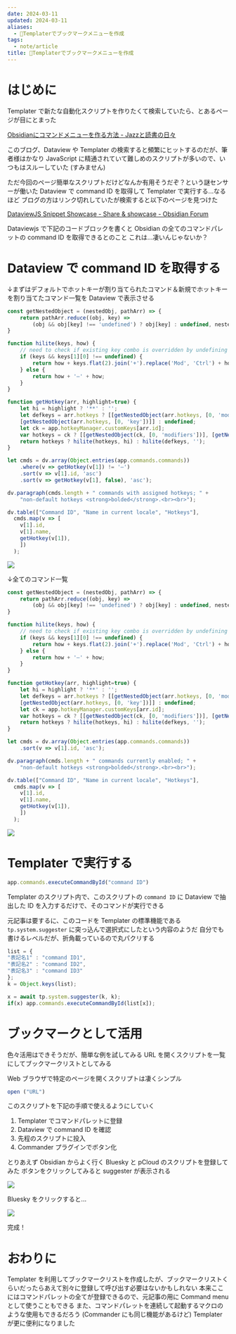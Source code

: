 ```yaml
---
date: 2024-03-11
updated: 2024-03-11
aliases:
  - 📘Templaterでブックマークメニューを作成
tags:
  - note/article
title: 📘Templaterでブックマークメニューを作成
---
```


# はじめに

Templater で新たな自動化スクリプトを作りたくて検索していたら、とあるページが目にとまった

[Obsidianにコマンドメニューを作る方法 - Jazzと読書の日々](https://wineroses.hatenablog.com/entry/2023/02/21/125347)

このブログ、Dataview や Templater の検索すると頻繁にヒットするのだが、筆者様はかなり JavaScript に精通されていて難しめのスクリプトが多いので、いつもはスルーしていた (すみません)

ただ今回のページ簡単なスクリプトだけどなんか有用そうだぞ？という謎センサーが働いた
Dataview で command ID を取得して Templater で実行する...なるほど
ブログの方はリンク切れしていたが検索すると以下のページを見つけた

[DataviewJS Snippet Showcase - Share & showcase - Obsidian Forum](https://forum.obsidian.md/t/dataviewjs-snippet-showcase/17847/37)

Dataviewjs で下記のコードブロックを書くと Obsidian の全てのコマンドパレットの command ID を取得できるとのこと
これは...凄いんじゃないか？

# Dataview で command ID を取得する

↓まずはデフォルトでホットキーが割り当てられたコマンド＆新規でホットキーを割り当てたコマンド一覧を Dataview で表示させる

```js
const getNestedObject = (nestedObj, pathArr) => {
    return pathArr.reduce((obj, key) =>
        (obj && obj[key] !== 'undefined') ? obj[key] : undefined, nestedObj);
}

function hilite(keys, how) {
    // need to check if existing key combo is overridden by undefining it
    if (keys && keys[1][0] !== undefined) {
        return how + keys.flat(2).join('+').replace('Mod', 'Ctrl') + how;
    } else {
        return how + '–' + how;
    }
}

function getHotkey(arr, highlight=true) {
    let hi = highlight ? '**' : '';
    let defkeys = arr.hotkeys ? [[getNestedObject(arr.hotkeys, [0, 'modifiers'])],
    [getNestedObject(arr.hotkeys, [0, 'key'])]] : undefined;
    let ck = app.hotkeyManager.customKeys[arr.id];
    var hotkeys = ck ? [[getNestedObject(ck, [0, 'modifiers'])], [getNestedObject(ck, [0, 'key'])]] : undefined;
    return hotkeys ? hilite(hotkeys, hi) : hilite(defkeys, '');
}

let cmds = dv.array(Object.entries(app.commands.commands))
    .where(v => getHotkey(v[1]) != '–')
    .sort(v => v[1].id, 'asc')
    .sort(v => getHotkey(v[1], false), 'asc');

dv.paragraph(cmds.length + " commands with assigned hotkeys; " +
    "non-default hotkeys <strong>bolded</strong>.<br><br>");

dv.table(["Command ID", "Name in current locale", "Hotkeys"],
  cmds.map(v => [
    v[1].id,
    v[1].name,
    getHotkey(v[1]),
    ])
  );
```

![](https://forum.obsidian.md/uploads/default/original/3X/6/5/65d882b69e30e45e5715c3da75e95a7bb570f4b1.png)

↓全てのコマンド一覧

```js
const getNestedObject = (nestedObj, pathArr) => {
    return pathArr.reduce((obj, key) =>
        (obj && obj[key] !== 'undefined') ? obj[key] : undefined, nestedObj);
}

function hilite(keys, how) {
    // need to check if existing key combo is overridden by undefining it
    if (keys && keys[1][0] !== undefined) {
        return how + keys.flat(2).join('+').replace('Mod', 'Ctrl') + how;
    } else {
        return how + '–' + how;
    }
}

function getHotkey(arr, highlight=true) {
    let hi = highlight ? '**' : '';
    let defkeys = arr.hotkeys ? [[getNestedObject(arr.hotkeys, [0, 'modifiers'])],
    [getNestedObject(arr.hotkeys, [0, 'key'])]] : undefined;
    let ck = app.hotkeyManager.customKeys[arr.id];
    var hotkeys = ck ? [[getNestedObject(ck, [0, 'modifiers'])], [getNestedObject(ck, [0, 'key'])]] : undefined;
    return hotkeys ? hilite(hotkeys, hi) : hilite(defkeys, '');
}

let cmds = dv.array(Object.entries(app.commands.commands))
    .sort(v => v[1].id, 'asc');

dv.paragraph(cmds.length + " commands currently enabled; " +
    "non-default hotkeys <strong>bolded</strong>.<br><br>");

dv.table(["Command ID", "Name in current locale", "Hotkeys"],
  cmds.map(v => [
    v[1].id,
    v[1].name,
    getHotkey(v[1]),
    ])
  );
```

![](https://forum.obsidian.md/uploads/default/original/3X/4/0/40344b9e24238d7dec2a65fbc1c1a7600f697012.png)

# Templater で実行する

```js
app.commands.executeCommandById("command ID")
```

Templater のスクリプト内で、このスクリプトの `command ID` に Dataview で抽出した ID を入力するだけで、そのコマンドが実行できる

元記事は要するに、このコードを Templater の標準機能である `tp.system.suggester` に突っ込んで選択式にしたという内容のようだ
自分でも書けるレベルだが、折角載っているので丸パクリする

```js
list = {
"表記名1" : "command ID1",
"表記名2" : "command ID2",
"表記名3" : "command ID3"
};
k = Object.keys(list);

x = await tp.system.suggester(k, k);
if(x) app.commands.executeCommandById(list[x]);
```

# ブックマークとして活用

色々活用はできそうだが、簡単な例を試してみる
URL を開くスクリプトを一覧にしてブックマークリストとしてみる

Web ブラウザで特定のページを開くスクリプトは凄くシンプル

```js
open ("URL")
```

このスクリプトを下記の手順で使えるようにしていく

1. Templater でコマンドパレットに登録
2. Dataview で command ID を確認
3. 先程のスクリプトに投入
4. Commander プラグインでボタン化

とりあえず Obsidian からよく行く Bluesky と pCloud のスクリプトを登録してみた
ボタンをクリックしてみると suggester が表示される

![](https://filedn.com/lF97wFVWosQpHEoDAbvva0h/Publish/%E3%82%B9%E3%82%AF%E3%83%AA%E3%83%BC%E3%83%B3%E3%82%B7%E3%83%A7%E3%83%83%E3%83%88%202024-03-11%2021.09.24.png)

Bluesky をクリックすると...

![](https://filedn.com/lF97wFVWosQpHEoDAbvva0h/Publish/%E3%82%B9%E3%82%AF%E3%83%AA%E3%83%BC%E3%83%B3%E3%82%B7%E3%83%A7%E3%83%83%E3%83%88%202024-03-11%2021.13.57.png)

完成！

# おわりに

Templater を利用してブックマークリストを作成したが、ブックマークリストくらいだったらあえて別々に登録して呼び出す必要はないかもしれない
本来ここにはコマンドパレットの全てが登録できるので、元記事の用に Command menu として使うこともできる
また、コマンドパレットを連続して起動するマクロのような使用もできるだろう (Commander にも同じ機能があるけど)
Templater が更に便利になりました
